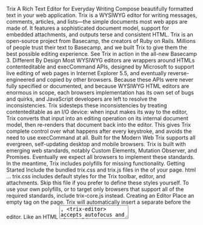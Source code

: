 Trix A Rich Text Editor for Everyday Writing Compose beautifully formatted text in your web application. Trix is a WYSIWYG editor for writing messages, comments, articles, and lists—the simple documents most web apps are made of. It features a sophisticated document model, support for embedded attachments, and outputs terse and consistent HTML. Trix is an open-source project from Basecamp, the creators of Ruby on Rails. Millions of people trust their text to Basecamp, and we built Trix to give them the best possible editing experience. See Trix in action in the all-new Basecamp 3. Different By Design Most WYSIWYG editors are wrappers around HTMLs contenteditable and execCommand APIs, designed by Microsoft to support live editing of web pages in Internet Explorer 5.5, and eventually reverse-engineered and copied by other browsers. Because these APIs were never fully specified or documented, and because WYSIWYG HTML editors are enormous in scope, each browsers implementation has its own set of bugs and quirks, and JavaScript developers are left to resolve the inconsistencies. Trix sidesteps these inconsistencies by treating contenteditable as an I/O device: when input makes its way to the editor, Trix converts that input into an editing operation on its internal document model, then re-renders that document back into the editor. This gives Trix complete control over what happens after every keystroke, and avoids the need to use execCommand at all. Built for the Modern Web Trix supports all evergreen, self-updating desktop and mobile browsers. Trix is built with emerging web standards, notably Custom Elements, Mutation Observer, and Promises. Eventually we expect all browsers to implement these standards. In the meantime, Trix includes polyfills for missing functionality. Getting Started Include the bundled trix.css and trix.js files in the <head> of your page. html <head> … <link rel="stylesheet" type="text/css" href="trix.css"> <script type="text/javascript" src="trix.js"></script> </head> trix.css includes default styles for the Trix toolbar, editor, and attachments. Skip this file if you prefer to define these styles yourself. To use your own polyfills, or to target only browsers that support all of the required standards, include trix-core.js instead. Creating an Editor Place an empty <trix-editor></trix-editor> tag on the page. Trix will automatically insert a separate <trix-toolbar> before the editor. Like an HTML <textarea>, <trix-editor> accepts autofocus and placeholder attributes. Unlike a <textarea>, <trix-editor> automatically expands vertically to fit its contents. Integrating With Forms To submit the contents of a <trix-editor> with a form, first define a hidden input field in the form and assign it an id. Then reference that id in the editors input attribute. html <form …> <input id="x" type="hidden" name="content"> <trix-editor input="x"></trix-editor> </form> Trix will automatically update the value of the hidden input field with each change to the editor. Populating With Stored Content To populate a <trix-editor> with stored content, include that content in the associated input elements value attribute. html <form …> <input id="x" value="Editor content goes here" type="hidden" name="content"> <trix-editor input="x"></trix-editor> </form> Always use an associated input element to safely populate an editor. Trix wont load any HTML content inside a <trix-editor>…</trix-editor> tag. Styling Formatted Content To ensure what you see when you edit is what you see when you save, use a CSS class name to scope styles for Trix formatted content. Apply this class name to your <trix-editor> element, and to a containing element when you render stored Trix content for display in your application. html <trix-editor class="trix-content"></trix-editor> html <div class="trix-content">Stored content here</div> The default trix.css file includes styles for basic formatted content—including bulleted and numbered lists, code blocks, and block quotes—under the class name trix-content. We encourage you to use these styles as a starting point by copying them into your applications CSS with a different class name. Storing Attached Files Trix automatically accepts files dragged or pasted into an editor and inserts them as attachments in the document. Each attachment is considered pending until you store it remotely and provide Trix with a permanent URL. To store attachments, listen for the trix-attachment-add event. Upload the attached files with XMLHttpRequest yourself and set the attachments URL attribute upon completion. See the attachment example for detailed information. If you dont want to accept dropped or pasted files, call preventDefault() on the trix-file-accept event, which Trix dispatches just before the trix-attachment-add event. Editing Text Programmatically You can manipulate a Trix editor programmatically through the Trix.Editor interface, available on each <trix-editor> element through its editor property. js var element = document.querySelector("trix-editor") element.editor // is a Trix.Editor instance Understanding the Document Model The formatted content of a Trix editor is known as a document, and is represented as an instance of the Trix.Document class. To get the editors current document, use the editor.getDocument method. js element.editor.getDocument() // is a Trix.Document instance You can convert a document to an unformatted JavaScript string with the document.toString method. js var document = element.editor.getDocument() document.toString() // is a JavaScript string Immutability and Equality Documents are immutable values. Each change you make in an editor replaces the previous document with a new document. Capturing a snapshot of the editors content is as simple as keeping a reference to its document, since that document will never change over time. (This is how Trix implements undo.) To compare two documents for equality, use the document.isEqualTo method. js var document = element.editor.getDocument() document.isEqualTo(element.editor.getDocument()) // true Getting and Setting the Selection Trix documents are structured as sequences of individually addressable characters. The index of one character in a document is called a position, and a start and end position together make up a range. To get the editors current selection, use the editor.getSelectedRange method, which returns a two-element array containing the start and end positions. js element.editor.getSelectedRange() // [0, 0] You can set the editors current selection by passing a range array to the editor.setSelectedRange method. js // Select the first character in the document element.editor.setSelectedRange([0, 1]) Collapsed Selections When the start and end positions of a range are equal, the range is said to be collapsed. In the editor, a collapsed selection appears as a blinking cursor rather than a highlighted span of text. For convenience, the following calls to setSelectedRange are equivalent when working with collapsed selections: js element.editor.setSelectedRange(1) element.editor.setSelectedRange([1]) element.editor.setSelectedRange([1, 1]) Directional Movement To programmatically move the cursor or selection through the document, call the editor.moveCursorInDirection or editor.expandSelectionInDirection methods with a direction argument. The direction can be either "forward" or "backward". ```js // Move the cursor backward one character element.editor.moveCursorInDirection("backward") // Expand the end of the selection forward by one character element.editor.expandSelectionInDirection("forward") ``` Converting Positions to Pixel Offsets Sometimes you need to know the x and y coordinates of a character at a given position in the editor. For example, you might want to absolutely position a pop-up menu element below the editors cursor. Call the editor.getClientRectAtPosition method with a position argument to get a DOMRect instance representing the left and top offsets, width, and height of the character at the given position. js var rect = element.editor.getClientRectAtPosition(0) [rect.left, rect.top] // [17, 49] Inserting and Deleting Text The editor interface provides methods for inserting, replacing, and deleting text at the current selection. To insert or replace text, begin by setting the selected range, then call one of the insertion methods below. Trix will first remove any selected text, then insert the new text at the start position of the selected range. Inserting Plain Text To insert unformatted text into the document, call the editor.insertString method. js // Insert “Hello” at the beginning of the document element.editor.setSelectedRange([0, 0]) element.editor.insertString("Hello") Inserting HTML To insert HTML into the document, call the editor.insertHTML method. Trix will first convert the HTML into its internal document model. During this conversion, any formatting that cannot be represented in a Trix document will be lost. js // Insert a bold “Hello” at the beginning of the document element.editor.setSelectedRange([0, 0]) element.editor.insertHTML("<strong>Hello</strong>") Inserting a File To insert a DOM File object into the document, call the editor.insertFile method. Trix will insert a pending attachment for the file as if you had dragged and dropped it onto the editor. js // Insert the selected file from the first file input element var file = document.querySelector("input[type=file]").file element.editor.insertFile(file) Inserting a Line Break To insert a line break, call the editor.insertLineBreak method, which is functionally equivalent to pressing the return key. js // Insert “Hello\n” element.editor.insertString("Hello") element.editor.insertLineBreak() Deleting Text If the current selection is collapsed, you can simulate deleting text before or after the cursor with the editor.deleteInDirection method. ```js // “Backspace” the first character in the document element.editor.setSelectedRange([1, 1]) element.editor.deleteInDirection("backward") // Delete the second character in the document element.editor.setSelectedRange([1, 1]) element.editor.deleteInDirection("forward") ``` To delete a range of text, first set the selected range, then call editor.deleteInDirection with either direction as the argument. js // Delete the first five characters element.editor.setSelectedRange([0, 4]) element.editor.deleteInDirection("forward") Working With Attributes and Nesting Trix represents formatting as sets of attributes applied across ranges of a document. By default, Trix supports the inline attributes bold, italic, href, and strike, and the block-level attributes heading1, quote, code, bullet, and number. Applying Formatting To apply formatting to the current selection, use the editor.activateAttribute method. js element.editor.insertString("Hello") element.editor.setSelectedRange([0, 5]) element.editor.activateAttribute("bold") To set the href attribute, pass a URL as the second argument to editor.activateAttribute. js element.editor.insertString("Trix") element.editor.setSelectedRange([0, 4]) element.editor.activateAttribute("href", "https://trix-editor.org/") Removing Formatting Use the editor.deactivateAttribute method to remove formatting from a selection. js element.editor.setSelectedRange([2, 4]) element.editor.deactivateAttribute("bold") Formatting With a Collapsed Selection If you activate or deactivate attributes when the selection is collapsed, your formatting changes will apply to the text inserted by any subsequent calls to editor.insertString. js element.editor.activateAttribute("italic") element.editor.insertString("This is italic") Adjusting the Nesting Level To adjust the nesting level of quotes, bulleted lists, or numbered lists, call the editor.increaseNestingLevel and editor.decreaseNestingLevel methods. js element.editor.activateAttribute("quote") element.editor.increaseNestingLevel() element.editor.decreaseNestingLevel() Using Undo and Redo Trix editors support unlimited undo and redo. Successive typing and formatting changes are consolidated together at five-second intervals; all other input changes are recorded individually in undo history. Call the editor.undo and editor.redo methods to perform an undo or redo operation. js element.editor.undo() element.editor.redo() Changes you make through the editor interface will not automatically record undo entries. You can save your own undo entries by calling the editor.recordUndoEntry method with a description argument. js element.editor.insertString("Hello") element.editor.recordUndoEntry("Insert Text") Loading and Saving Editor State Serialize an editors state with JSON.stringify and restore saved state with the editor.loadJSON method. The serialized state includes the document and current selection, but does not include undo history. ```js // Save editor state to local storage localStorage["editorState"] = JSON.stringify(element.editor) // Restore editor state from local storage element.editor.loadJSON(JSON.parse(localStorage["editorState"])) ``` Observing Editor Changes The <trix-editor> element emits several events which you can use to observe and respond to changes in editor state. trix-initialize fires when the <trix-editor> element is attached to the DOM and its editor object is ready for use. trix-change fires whenever the editors contents have changed. trix-selection-change fires any time the selected range changes in the editor. trix-focus and trix-blur fire when the editor gains or loses focus, respectively. trix-file-accept fires when a file is dropped or inserted into the editor. You can access the DOM File object through the file property on the event. Call preventDefault on the event to prevent attaching the file to the document. trix-attachment-add fires after an attachment is added to the document. You can access the Trix attachment object through the attachment property on the event. If the attachment object has a file property, you should store this file remotely and set the attachments URL attribute. See the attachment example for detailed information. trix-attachment-remove fires when an attachment is removed from the document. You can access the Trix attachment object through the attachment property on the event. You may wish to use this event to clean up remotely stored files. Contributing to Trix Trix is open-source software, freely distributable under the terms of an MIT-style license. The source code is hosted on GitHub. We welcome contributions in the form of bug reports, pull requests, or thoughtful discussions in the GitHub issue tracker. Please see the Code of Conduct for our pledge to contributors. Trix was created by Javan Makhmali and Sam Stephenson, with development sponsored by Basecamp. Building From Source Trix is written in CoffeeScript and compiled to JavaScript with Blade. From inside a checkout of the Trix Git repository, issue the following commands to build the distributable files in dist/: $ bin/setup $ bin/blade build Developing In-Browser You can spawn a development web server to work on Trix in a more convenient fashion. Instead of manually rebuilding the source each time, just reload a page in your browser to see your changes. To develop in-browser, run bin/setup and follow the displayed instructions. Running Tests Make sure youre set up to build from source using the instructions above. Then run bin/blade runner and visit the displayed URL to run the Trix test suite. Pull Requests Only commit changes to Trixs source (everything except the compiled files in /dist) and leave the VERSION unchanged. We update both when publishing new releases. :heart: © 2018 Basecamp, LLC.